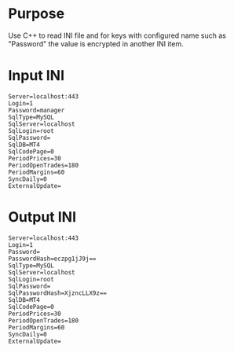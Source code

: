 Purpose
=======

Use C++ to read INI file and for keys with configured name such as "Password" the value is encrypted in another INI item.

Input INI
=========

    Server=localhost:443
    Login=1
    Password=manager
    SqlType=MySQL
    SqlServer=localhost
    SqlLogin=root
    SqlPassword=
    SqlDB=MT4
    SqlCodePage=0
    PeriodPrices=30
    PeriodOpenTrades=180
    PeriodMargins=60
    SyncDaily=0
    ExternalUpdate=


Output INI
==========

    Server=localhost:443
    Login=1
    Password=
    PasswordHash=eczpg1jJ9j==
    SqlType=MySQL
    SqlServer=localhost
    SqlLogin=root
    SqlPassword=
    SqlPasswordHash=XjzncLLX9z==
    SqlDB=MT4
    SqlCodePage=0
    PeriodPrices=30
    PeriodOpenTrades=180
    PeriodMargins=60
    SyncDaily=0
    ExternalUpdate=
